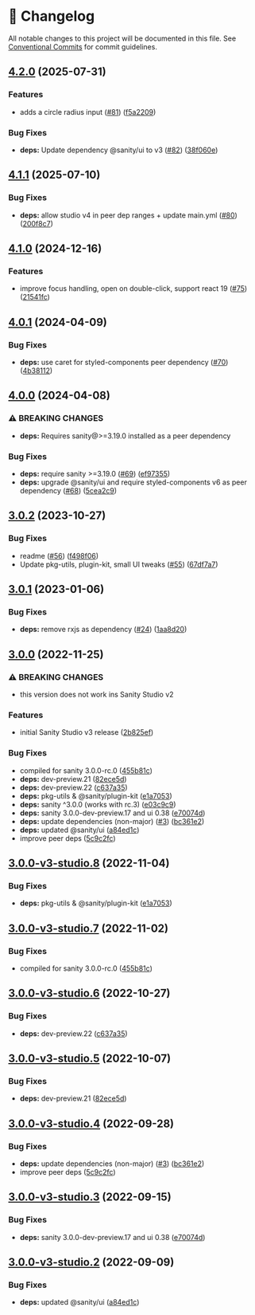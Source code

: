 <!-- markdownlint-disable --><!-- textlint-disable -->

# 📓 Changelog

All notable changes to this project will be documented in this file. See
[Conventional Commits](https://conventionalcommits.org) for commit guidelines.

## [4.2.0](https://github.com/sanity-io/google-maps-input/compare/v4.1.1...v4.2.0) (2025-07-31)

### Features

- adds a circle radius input ([#81](https://github.com/sanity-io/google-maps-input/issues/81)) ([f5a2209](https://github.com/sanity-io/google-maps-input/commit/f5a2209b5596612088f528d64051f37bc78b950b))

### Bug Fixes

- **deps:** Update dependency @sanity/ui to v3 ([#82](https://github.com/sanity-io/google-maps-input/issues/82)) ([38f060e](https://github.com/sanity-io/google-maps-input/commit/38f060e2c67673cade8dc01ae0b7249f4b051096))

## [4.1.1](https://github.com/sanity-io/google-maps-input/compare/v4.1.0...v4.1.1) (2025-07-10)

### Bug Fixes

- **deps:** allow studio v4 in peer dep ranges + update main.yml ([#80](https://github.com/sanity-io/google-maps-input/issues/80)) ([200f8c7](https://github.com/sanity-io/google-maps-input/commit/200f8c7d3a6d1c2c245f71b680f49a3ac6c6eab0))

## [4.1.0](https://github.com/sanity-io/google-maps-input/compare/v4.0.1...v4.1.0) (2024-12-16)

### Features

- improve focus handling, open on double-click, support react 19 ([#75](https://github.com/sanity-io/google-maps-input/issues/75)) ([21541fc](https://github.com/sanity-io/google-maps-input/commit/21541fc2d273f0d983667c7be718a49f64f65a90))

## [4.0.1](https://github.com/sanity-io/google-maps-input/compare/v4.0.0...v4.0.1) (2024-04-09)

### Bug Fixes

- **deps:** use caret for styled-components peer dependency ([#70](https://github.com/sanity-io/google-maps-input/issues/70)) ([4b38112](https://github.com/sanity-io/google-maps-input/commit/4b381121d4d9a325480c1c77fabfab5fdb3e0990))

## [4.0.0](https://github.com/sanity-io/google-maps-input/compare/v3.0.2...v4.0.0) (2024-04-08)

### ⚠ BREAKING CHANGES

- **deps:** Requires sanity@>=3.19.0 installed as a peer dependency

### Bug Fixes

- **deps:** require sanity >=3.19.0 ([#69](https://github.com/sanity-io/google-maps-input/issues/69)) ([ef97355](https://github.com/sanity-io/google-maps-input/commit/ef973556c470e32a272d0aeace8c4e00954bfc00))
- **deps:** upgrade @sanity/ui and require styled-components v6 as peer dependency ([#68](https://github.com/sanity-io/google-maps-input/issues/68)) ([5cea2c9](https://github.com/sanity-io/google-maps-input/commit/5cea2c9854fa024c2f3c421bdc058216fffe7940))

## [3.0.2](https://github.com/sanity-io/google-maps-input/compare/v3.0.1...v3.0.2) (2023-10-27)

### Bug Fixes

- readme ([#56](https://github.com/sanity-io/google-maps-input/issues/56)) ([f498f06](https://github.com/sanity-io/google-maps-input/commit/f498f06195327d974dc7d9b4ddbfafed4a22fd6b))
- Update pkg-utils, plugin-kit, small UI tweaks ([#55](https://github.com/sanity-io/google-maps-input/issues/55)) ([67df7a7](https://github.com/sanity-io/google-maps-input/commit/67df7a75f72996de6fd9654b9a461aeadde4e625))

## [3.0.1](https://github.com/sanity-io/google-maps-input/compare/v3.0.0...v3.0.1) (2023-01-06)

### Bug Fixes

- **deps:** remove rxjs as dependency ([#24](https://github.com/sanity-io/google-maps-input/issues/24)) ([1aa8d20](https://github.com/sanity-io/google-maps-input/commit/1aa8d20fe88c8f9d14bb2ea77d056249ba1fa34b))

## [3.0.0](https://github.com/sanity-io/google-maps-input/compare/v2.35.2...v3.0.0) (2022-11-25)

### ⚠ BREAKING CHANGES

- this version does not work ins Sanity Studio v2

### Features

- initial Sanity Studio v3 release ([2b825ef](https://github.com/sanity-io/google-maps-input/commit/2b825efbad8b4924bd4e9e87d4f5398e3bbda83b))

### Bug Fixes

- compiled for sanity 3.0.0-rc.0 ([455b81c](https://github.com/sanity-io/google-maps-input/commit/455b81cd225634290c8af95f9726cc732db42d58))
- **deps:** dev-preview.21 ([82ece5d](https://github.com/sanity-io/google-maps-input/commit/82ece5d2171a24ee086364e94f30366c14bbd74d))
- **deps:** dev-preview.22 ([c637a35](https://github.com/sanity-io/google-maps-input/commit/c637a35b2e5d545e135ccf9e6b91b4092e20ad75))
- **deps:** pkg-utils & @sanity/plugin-kit ([e1a7053](https://github.com/sanity-io/google-maps-input/commit/e1a70534bd443b15aaf1c182b281085f49892d7c))
- **deps:** sanity ^3.0.0 (works with rc.3) ([e03c9c9](https://github.com/sanity-io/google-maps-input/commit/e03c9c9f487b1a88b91cd450441a8c487bcacccd))
- **deps:** sanity 3.0.0-dev-preview.17 and ui 0.38 ([e70074d](https://github.com/sanity-io/google-maps-input/commit/e70074d0e615e04c82e5012613cd00b1186a2216))
- **deps:** update dependencies (non-major) ([#3](https://github.com/sanity-io/google-maps-input/issues/3)) ([bc361e2](https://github.com/sanity-io/google-maps-input/commit/bc361e25aa75cc7bb0e1c2e22a944586b26b0396))
- **deps:** updated @sanity/ui ([a84ed1c](https://github.com/sanity-io/google-maps-input/commit/a84ed1ccd7f7ec6673eaf79ad5926bb483f58092))
- improve peer deps ([5c9c2fc](https://github.com/sanity-io/google-maps-input/commit/5c9c2fcf43e554fb24e3de2549468aa6b4e6360d))

## [3.0.0-v3-studio.8](https://github.com/sanity-io/google-maps-input/compare/v3.0.0-v3-studio.7...v3.0.0-v3-studio.8) (2022-11-04)

### Bug Fixes

- **deps:** pkg-utils & @sanity/plugin-kit ([e1a7053](https://github.com/sanity-io/google-maps-input/commit/e1a70534bd443b15aaf1c182b281085f49892d7c))

## [3.0.0-v3-studio.7](https://github.com/sanity-io/google-maps-input/compare/v3.0.0-v3-studio.6...v3.0.0-v3-studio.7) (2022-11-02)

### Bug Fixes

- compiled for sanity 3.0.0-rc.0 ([455b81c](https://github.com/sanity-io/google-maps-input/commit/455b81cd225634290c8af95f9726cc732db42d58))

## [3.0.0-v3-studio.6](https://github.com/sanity-io/google-maps-input/compare/v3.0.0-v3-studio.5...v3.0.0-v3-studio.6) (2022-10-27)

### Bug Fixes

- **deps:** dev-preview.22 ([c637a35](https://github.com/sanity-io/google-maps-input/commit/c637a35b2e5d545e135ccf9e6b91b4092e20ad75))

## [3.0.0-v3-studio.5](https://github.com/sanity-io/google-maps-input/compare/v3.0.0-v3-studio.4...v3.0.0-v3-studio.5) (2022-10-07)

### Bug Fixes

- **deps:** dev-preview.21 ([82ece5d](https://github.com/sanity-io/google-maps-input/commit/82ece5d2171a24ee086364e94f30366c14bbd74d))

## [3.0.0-v3-studio.4](https://github.com/sanity-io/google-maps-input/compare/v3.0.0-v3-studio.3...v3.0.0-v3-studio.4) (2022-09-28)

### Bug Fixes

- **deps:** update dependencies (non-major) ([#3](https://github.com/sanity-io/google-maps-input/issues/3)) ([bc361e2](https://github.com/sanity-io/google-maps-input/commit/bc361e25aa75cc7bb0e1c2e22a944586b26b0396))
- improve peer deps ([5c9c2fc](https://github.com/sanity-io/google-maps-input/commit/5c9c2fcf43e554fb24e3de2549468aa6b4e6360d))

## [3.0.0-v3-studio.3](https://github.com/sanity-io/google-maps-input/compare/v3.0.0-v3-studio.2...v3.0.0-v3-studio.3) (2022-09-15)

### Bug Fixes

- **deps:** sanity 3.0.0-dev-preview.17 and ui 0.38 ([e70074d](https://github.com/sanity-io/google-maps-input/commit/e70074d0e615e04c82e5012613cd00b1186a2216))

## [3.0.0-v3-studio.2](https://github.com/sanity-io/google-maps-input/compare/v3.0.0-v3-studio.1...v3.0.0-v3-studio.2) (2022-09-09)

### Bug Fixes

- **deps:** updated @sanity/ui ([a84ed1c](https://github.com/sanity-io/google-maps-input/commit/a84ed1ccd7f7ec6673eaf79ad5926bb483f58092))
